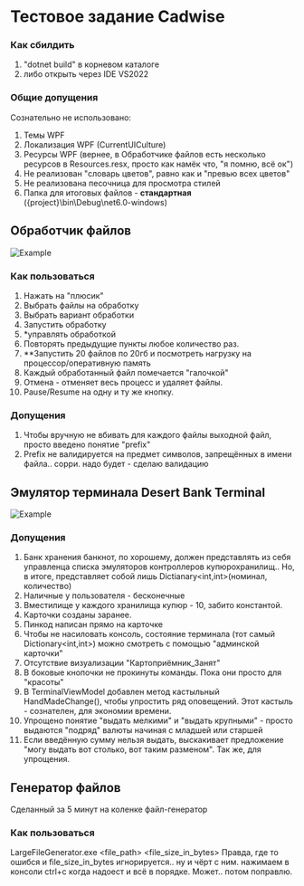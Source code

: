 # Тестовое задание Cadwise
### Как сбилдить
1. "dotnet build" в корневом каталоге
1. либо открыть через IDE VS2022
### Общие допущения
Сознательно не использовано:
1. Темы WPF
1. Локализация WPF (CurrentUICulture)
1. Ресурсы WPF (вернее, в Обработчике файлов есть несколько ресурсов в Resources.resx, просто как намёк что, "я помню, всё ок")
1. Не реализован "словарь цветов", равно как и "превью всех цветов"
1. Не реализована песочница для просмотра стилей
1. Папка для итоговых файлов - **стандартная** ({project}\bin\Debug\net6.0-windows\)
## Обработчик файлов
![Example](https://github.com/xWSWx/Cadwise_Tests/assets/29701338/15050231-a6b1-4a7a-8cc1-b284cff92fd3)
### Как пользоваться
1. Нажать на "плюсик"
1. Выбрать файлы на обработку
1. Выбрать вариант обработки
1. Запустить обработку
1. *управлять обработкой
1. Повторять предыдущие пункты любое количество раз.
1. **Запустить 20 файлов по 20гб и посмотреть нагрузку на процессор/оперативную память
1. Каждый обработанный файл помечается "галочкой"
1. Отмена - отменяет весь процесс и удаляет файлы.
1. Pause/Resume на одну и ту же кнопку.   
### Допущения
1. Чтобы вручную не вбивать для каждого файлы выходной файл, просто введено понятие "prefix"
1. Prefix не валидируется на предмет символов, запрещённых в имени файла.. сорри. надо будет - сделаю валидацию
## Эмулятор терминала Desert Bank Terminal
![Example](https://github.com/xWSWx/Cadwise_Tests/assets/29701338/f2d31ed0-ab35-4b90-8967-2997544cfd9c)
### Допущения
1. Банк хранения банкнот, по хорошему, должен представлять из себя управленца списка эмуляторов контроллеров купюрохранилищ.. Но, в итоге, представляет собой лишь Dictianary<int,int>(номинал, количество)
1. Наличные у пользователя - бесконечные
1. Вместилище у каждого хранилища купюр - 10, забито константой.
1. Карточки созданы заранее.
1. Пинкод написан прямо на карточке
1. Чтобы не насиловать консоль, состояние терминала (тот самый Dictionary<int,int>) можно смотреть с помощью "админской карточки"
1. Отсутствие визуализации "Картоприёмник_Занят"
1. В боковые кнопочки не прокинуты команды. Пока они просто для "красоты"
1. В TerminalViewModel добавлен метод кастыльный HandMadeChange(), чтобы упростить ряд оповещений. Этот кастыль - сознателен, для экономии времени.
1. Упрощено понятие "выдать мелкими" и "выдать крупными" - просто выдаются "подряд" валюты начиная с младшей или старшей
1. Если введённую сумму нельзя выдать, выскакивает предложение "могу выдать вот столько, вот таким разменом". Так же, для упрощения.
## Генератор файлов
Сделанный за 5 минут на коленке файл-генератор
### Как пользоваться
LargeFileGenerator.exe <file_path> <file_size_in_bytes> 
Правда, где то ошибся и file_size_in_bytes игнорируется.. ну и чёрт с ним. нажимаем в консоли ctrl+c когда надоест и всё в порядке.
Может.. потом поправлю.
